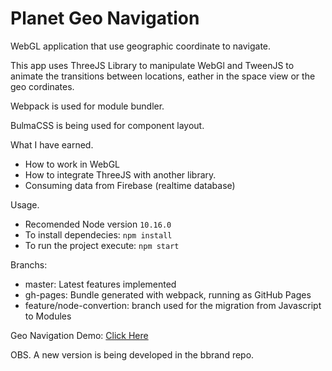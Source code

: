 # Planet Geo Navigation 


WebGL application that use geographic coordinate to navigate.

This app uses ThreeJS Library to manipulate WebGl and TweenJS to animate the transitions between locations, eather in the space view or the geo cordinates.

Webpack is used for module bundler.

BulmaCSS is being used for component layout.


What I have earned.
  * How to work in WebGL
  * How to integrate ThreeJS with another library.
  * Consuming data from Firebase (realtime database)
  

Usage.

  * Recomended Node version ```10.16.0```
  * To install dependecies: ```npm install```
  * To run the project execute: ```npm start```

Branchs:

 * master: Latest features implemented
 * gh-pages: Bundle generated with webpack, running as GitHub Pages
 * feature/node-convertion: branch used for the migration from Javascript to Modules 



Geo Navigation Demo: [Click Here](https://marcelosevergnini.github.io/geo-navigation)



OBS.
  A new version is being developed in the bbrand repo. 
